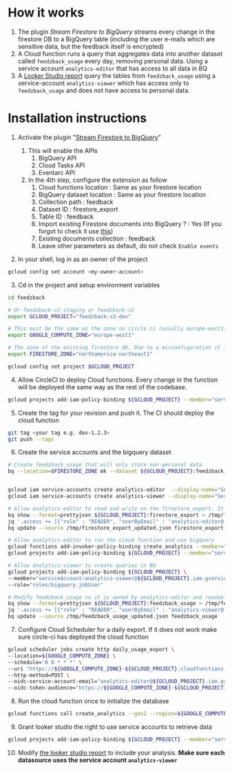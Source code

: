 # How it works
1. The plugin _Stream Firestore to BigQuery_ streams every change in the firestore DB to a BigQuery table (including the user e-mails which are sensitive data, but the feedback itself is encrypted)
2. A Cloud function runs a query that aggregates data into another dataset called `feedzback_usage` every day, removing personal data. Using a service account `analytics-editor` that has access to all data in BQ
3. A [Looker Studio report](https://lookerstudio.google.com/s/mZFWci2C24Q) query the tables from `feedzback_usage` using a service-account `analytics-viewer` which has access only to `feedzback_usage` and does not have access to personal data.

# Installation instructions
1. Activate the plugin "[Stream Firestore to BigQuery](https://extensions.dev/extensions/firebase/firestore-bigquery-export)"
    1. This will enable the APIs
        1. BigQuery API
        2. Cloud Tasks API
        3. Eventarc API
    2. In the 4th step, configure the extension as follow
        1. Cloud functions location : Same as your firestore location 
        2. BigQuery dataset location : Same as your firestore location 
        3. Collection path : feedback
        4. Dataset ID : firestore_export
        5. Table ID : feedback
        6. Import existing Firestore documents into BigQuery ? : Yes (If you forgot to check it use [this](https://github.com/firebase/extensions/blob/master/firestore-bigquery-export/guides/IMPORT_EXISTING_DOCUMENTS.md))
        7. Existing documents collection : feedback
        8. Leave other parameters as default, do not check `Enable events`

2. In your shell, log in as an owner of the project
```bash
gcloud config set account <my-owner-account>                                  

```
3. Cd in the project and setup environment variables
```bash
cd feedzback

# Or feedzback-v2-staging or feedzback-v2
export GCLOUD_PROJECT="feedzback-v2-dev"

# This must be the same as the zone on circle ci (usually europe-west1)
export GOOGLE_COMPUTE_ZONE="europe-west1"

# The zone of the existing firestore db. Due to a misconfiguration it is in Montreal for the dev environment.
export FIRESTORE_ZONE="northamerica-northeast1"

gcloud config set project $GCLOUD_PROJECT
```   
4. Allow CircleCI to deploy Cloud functions. Every change in the function will be deployed the same way as the rest of the codebase.
```bash
gcloud projects add-iam-policy-binding ${GCLOUD_PROJECT} --member="serviceAccount:circleci@${GCLOUD_PROJECT}.iam.gserviceaccount.com" --role="roles/cloudfunctions.developer"
```
5. Create the tag for your revision and push it. The CI should deploy the cloud function 
```bash
git tag <your tag e.g. dev-1.2.3>
git push --tags
```
6. Create the service accounts and the bigquery dataset
```bash
# Create feedzback_usage that will only store non-personal data
bq --location=$FIRESTORE_ZONE mk --dataset ${GCLOUD_PROJECT}:feedzback_usage


gcloud iam service-accounts create analytics-editor  --display-name="Service account to read or write analytics based on the firestore export"
gcloud iam service-accounts create analytics-viewer --display-name="Service account dedicated to looker studio to allow it to read"

# Allow analytics-editor to read and write on the firestore_export. It can be done in the web console or using the following lines
bq show --format=prettyjson ${GCLOUD_PROJECT}:firestore_export > /tmp/firestore_export.json
jq '.access += [{"role" : "READER", "userByEmail" : "analytics-editor@'${GCLOUD_PROJECT}'.iam.gserviceaccount.com"},{"role" : "WRITER", "userByEmail" : "analytics-editor@'${GCLOUD_PROJECT}'.iam.gserviceaccount.com"} ]' /tmp/firestore_export.json > /tmp/firestore_export_updated.json
bq update --source /tmp/firestore_export_updated.json firestore_export

# Allow analytics-editor to run the cloud function and use bigquery
gcloud functions add-invoker-policy-binding create_analytics --member="serviceAccount:analytics-editor@${GCLOUD_PROJECT}.iam.gserviceaccount.com" --region="${GOOGLE_COMPUTE_ZONE}"
gcloud projects add-iam-policy-binding ${GCLOUD_PROJECT} --member="serviceAccount:analytics-editor@${GCLOUD_PROJECT}.iam.gserviceaccount.com" --role="roles/bigquery.user"

# Allow analytics-viewer to create queries in BQ
gcloud projects add-iam-policy-binding ${GCLOUD_PROJECT} \
--member="serviceAccount:analytics-viewer@${GCLOUD_PROJECT}.iam.gserviceaccount.com" \
--role="roles/bigquery.jobUser"

# Modify feedzback_usage so it is owned by analytics-editor and readable by analytics-viewer
bq show --format=prettyjson ${GCLOUD_PROJECT}:feedzback_usage > /tmp/feedzback_usage.json
jq '.access += [{"role" : "READER", "userByEmail" : "analytics-viewer@'${GCLOUD_PROJECT}'.iam.gserviceaccount.com"},{"role" : "OWNER", "userByEmail" : "analytics-editor@'${GCLOUD_PROJECT}'.iam.gserviceaccount.com"}]' /tmp/feedzback_usage.json > /tmp/feedzback_usage_updated.json
bq update --source /tmp/feedzback_usage_updated.json feedzback_usage
```

7. Configure Cloud Scheduler for a daily export. If it does not work make sure circle-ci has deployed the cloud function
```bash
gcloud scheduler jobs create http daily_usage_export \
--location=${GOOGLE_COMPUTE_ZONE} \
--schedule='0 0 * * *' \
--uri "https://${GOOGLE_COMPUTE_ZONE}-${GCLOUD_PROJECT}.cloudfunctions.net/create_analytics" \
--http-method=POST \
--oidc-service-account-email="analytics-editor@${GCLOUD_PROJECT}.iam.gserviceaccount.com" \
--oidc-token-audience="https://${GOOGLE_COMPUTE_ZONE}-${GCLOUD_PROJECT}.cloudfunctions.net/create_analytics"
``` 

8. Run the cloud function once to initialize the database
```bash
gcloud functions call create_analytics --gen2 --region=${GOOGLE_COMPUTE_ZONE}
```
9. Grant looker studio the right to use service accounts to retrieve data
```bash
gcloud projects add-iam-policy-binding ${GCLOUD_PROJECT} --member="serviceAccount:service-org-506755999458@gcp-sa-datastudio.iam.gserviceaccount.com" --role="roles/iam.serviceAccountTokenCreator"
```

10. Modify [the looker studio report](https://lookerstudio.google.com/s/mZFWci2C24Q) to include your analysis.  **Make sure each datasource uses the service account `analytics-viewer`**
